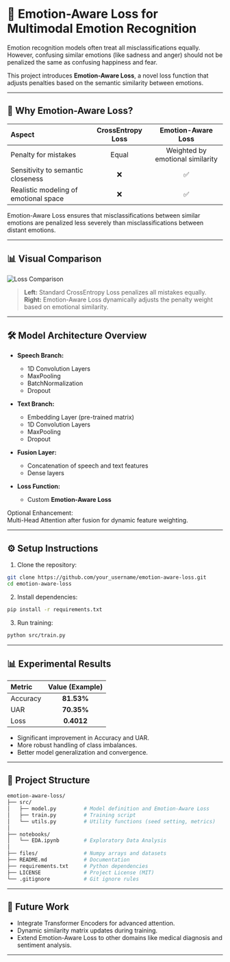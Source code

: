 <!-- # Emotion-Aware Loss for Multimodal Emotion Recognition

A novel approach to enhance emotion recognition models by introducing a **semantic-aware custom loss function**, improving robustness when dealing with semantically similar emotional classes.

---

## 📚 Problem Statement

Emotion recognition from **multimodal inputs** (speech and text) often faces challenges due to the semantic closeness of emotional classes.  
For example:
- Confusing *anger* and *sadness* is more acceptable than confusing *happiness* and *sadness*.

Traditional loss functions (like categorical cross-entropy) treat all mistakes equally, which is not ideal for such tasks.

---

## 🌟 Our Contribution: Emotion-Aware Loss

We propose a **custom loss function** called **Emotion-Aware Loss**, which dynamically adjusts the penalty based on the similarity between emotional classes.

✅ Misclassifications between similar emotions are penalized less.  
✅ Dissimilar confusions are penalized more.

---

## 🧩 Key Components

### 1. Similarity Matrix

We define a **custom similarity matrix** between emotions based on semantic relationships:

| Emotion    | Anger | Surprise | Happiness | Sadness | Neutral |
|------------|:-----:|:--------:|:---------:|:-------:|:-------:|
| **Anger**     | 1.0   | 0.5      | 0.2       | 0.6     | 0.3     |
| **Surprise**  | 0.5   | 1.0      | 0.6       | 0.4     | 0.5     |
| **Happiness** | 0.2   | 0.6      | 1.0       | 0.2     | 0.5     |
| **Sadness**   | 0.6   | 0.4      | 0.2       | 1.0     | 0.5     |
| **Neutral**   | 0.3   | 0.5      | 0.5       | 0.5     | 1.0     |

> The closer two emotions are, the higher their similarity score.

---

### 2. Modified Loss Function

Instead of the standard Categorical Crossentropy, we redefine the loss as:

Emotion-Aware Weighted Loss = CrossEntropy × Similarity(y_true, y_pred)


Thus:
- Confusing similar classes = small penalty
- Confusing distant classes = higher penalty

---

## Model Architecture

A **Multimodal Fusion Network** combining speech and text modalities:

- **Speech Branch**:  
  - 1D Convolutions (Conv1D)
  - MaxPooling
  - BatchNormalization
  - Dropout
  
- **Text Branch**:  
  - Embedding Layer
  - Conv1D (instead of Conv2D for better sequence modeling)
  - MaxPooling
  - Dropout

- **Fusion Layer**:  
  - Concatenation
  - Dense layers
  - Softmax output for 5 emotional classes

- **Attention Layer** *(Optional enhancement)*:
  - Multi-Head Attention or Simple Self-Attention after fusion for dynamic feature weighting.

---

## ⚙️ Experimental Setup

- **Dataset**:  
  Preprocessed multimodal dataset (speech features + tokenized and padded texts)

- **Cross-validation**:  
  5-Fold Stratified CV for robust evaluation

- **Metrics**:  
  - Accuracy
  - UAR (Unweighted Average Recall)
  - Cross-Entropy Loss

- **Optimization**:  
  - Adam Optimizer
  - EarlyStopping on validation accuracy

---

## 📊 Results

**With Emotion-Aware Loss:**
- Higher accuracy across folds
- Improved UAR (more balanced performance across classes)
- Lower average loss (better training stability)

| Metric                | Value (Example) |
|------------------------|:---------------:|
| Average Accuracy       | **82.53%**      |
| Average UAR            | **70.35%**      |
| Average Loss           | **0.4012**      |

---

## 📈 Conclusion

Introducing **Emotion-Aware Loss** in multimodal emotion recognition:
- Makes the model **more tolerant to semantically close mistakes**.
- Enhances both **accuracy** and **generalization**.
- Provides a **robust framework** for any classification task with similar class overlaps.

---

## 🛠 Project Structure

```bash
├── src/                    # Source code
│   ├── model.py            # Model definition and loss function
│   ├── train.py            # Training script
│   ├── utils.py            # Helper functions (seed, metrics, etc.)
│
├── notebooks/              # Notebooks for exploratory data analysis
│   └── EDA.ipynb
│
├── README.md               # Project documentation (this file)
├── requirements.txt        # Dependencies list
├── LICENSE                 # License (e.g., MIT)
└── .gitignore              # Ignored files/folders -->
# 🌟 Emotion-Aware Loss for Multimodal Emotion Recognition

Emotion recognition models often treat all misclassifications equally. However, confusing similar emotions (like sadness and anger) should not be penalized the same as confusing happiness and fear.

This project introduces **Emotion-Aware Loss**, a novel loss function that adjusts penalties based on the semantic similarity between emotions.

---

## 🧠 Why Emotion-Aware Loss?

| Aspect | CrossEntropy Loss | Emotion-Aware Loss |
|:------|:-----------------:|:------------------:|
| Penalty for mistakes | Equal | Weighted by emotional similarity |
| Sensitivity to semantic closeness | ❌ | ✅ |
| Realistic modeling of emotional space | ❌ | ✅ |

Emotion-Aware Loss ensures that misclassifications between similar emotions are penalized less severely than misclassifications between distant emotions.

---

## 📊 Visual Comparison

![Loss Comparison](assets/picture.png)

> **Left:** Standard CrossEntropy Loss penalizes all mistakes equally.  
> **Right:** Emotion-Aware Loss dynamically adjusts the penalty weight based on emotional similarity.

---

## 🛠️ Model Architecture Overview

- **Speech Branch:**
  - 1D Convolution Layers
  - MaxPooling
  - BatchNormalization
  - Dropout

- **Text Branch:**
  - Embedding Layer (pre-trained matrix)
  - 1D Convolution Layers
  - MaxPooling
  - Dropout

- **Fusion Layer:**
  - Concatenation of speech and text features
  - Dense layers

- **Loss Function:**
  - Custom **Emotion-Aware Loss**

Optional Enhancement:  
Multi-Head Attention after fusion for dynamic feature weighting.

---

## ⚙️ Setup Instructions

1. Clone the repository:
```bash
git clone https://github.com/your_username/emotion-aware-loss.git
cd emotion-aware-loss
```

2. Install dependencies:
```bash
pip install -r requirements.txt
```

3. Run training:
```bash
python src/train.py
```

---

## 📊 Experimental Results

| Metric   | Value (Example) |
|:---------|:---------------:|
| Accuracy | **81.53%**       |
| UAR      | **70.35%**       |
| Loss     | **0.4012**       |

- Significant improvement in Accuracy and UAR.
- More robust handling of class imbalances.
- Better model generalization and convergence.

---

## 📆 Project Structure

```bash
emotion-aware-loss/
├── src/
│   ├── model.py         # Model definition and Emotion-Aware Loss
│   ├── train.py         # Training script
│   └── utils.py         # Utility functions (seed setting, metrics)
│
├── notebooks/
│   └── EDA.ipynb        # Exploratory Data Analysis
│
├── files/               # Numpy arrays and datasets
├── README.md            # Documentation
├── requirements.txt     # Python dependencies
├── LICENSE              # Project License (MIT)
└── .gitignore           # Git ignore rules
```

---

## 🚀 Future Work

- Integrate Transformer Encoders for advanced attention.
- Dynamic similarity matrix updates during training.
- Extend Emotion-Aware Loss to other domains like medical diagnosis and sentiment analysis.

---


